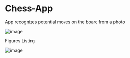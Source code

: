 # Chess-App
App recognizes potential moves on the board from a photo

![image](https://user-images.githubusercontent.com/62381241/217035011-4049c183-354e-4dc8-9f0d-2e9f38f12773.png)

Figures Listing

![image](https://user-images.githubusercontent.com/62381241/229284757-127e11ea-0505-42a7-9615-ea7914b39ce8.png)
